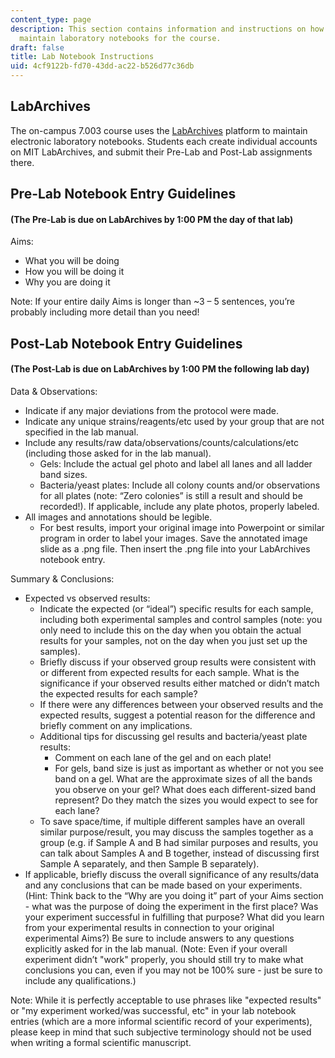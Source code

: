```yaml
---
content_type: page
description: This section contains information and instructions on how to create and
  maintain laboratory notebooks for the course.
draft: false
title: Lab Notebook Instructions
uid: 4cf9122b-fd70-43dd-ac22-b526d77c36db
---
```

## LabArchives 

The on-campus 7.003 course uses the [LabArchives](https://www.labarchives.com/) platform to maintain electronic laboratory notebooks. Students each create individual accounts on MIT LabArchives, and submit their Pre-Lab and Post-Lab assignments there. 

## Pre-Lab Notebook Entry Guidelines

#### (The Pre-Lab is due on LabArchives by 1:00 PM the day of that lab)

Aims:

- What you will be doing
- How you will be doing it
- Why you are doing it

Note: If your entire daily Aims is longer than ~3 – 5 sentences, you’re probably including more detail than you need!

## Post-Lab Notebook Entry Guidelines

#### (The Post-Lab is due on LabArchives by 1:00 PM the following lab day)

Data & Observations:

- Indicate if any major deviations from the protocol were made.
- Indicate any unique strains/reagents/etc used by your group that are not specified in the lab manual.
- Include any results/raw data/observations/counts/calculations/etc (including those asked for in the lab manual).
    - Gels: Include the actual gel photo and label all lanes and all ladder band sizes.
    - Bacteria/yeast plates: Include all colony counts and/or observations for all plates (note: “Zero colonies” is still a result and should be recorded!). If applicable, include any plate photos, properly labeled.
- All images and annotations should be legible.
    - For best results, import your original image into Powerpoint or similar program in order to label your images. Save the annotated image slide as a .png file. Then insert the .png file into your LabArchives notebook entry.

Summary & Conclusions:

- Expected vs observed results:
    - Indicate the expected (or “ideal”) specific results for each sample, including both experimental samples and control samples (note: you only need to include this on the day when you obtain the actual results for your samples, not on the day when you just set up the samples).
    - Briefly discuss if your observed group results were consistent with or different from expected results for each sample. What is the significance if your observed results either matched or didn’t match the expected results for each sample?
    - If there were any differences between your observed results and the expected results, suggest a potential reason for the difference and briefly comment on any implications.
    - Additional tips for discussing gel results and bacteria/yeast plate results: 
        - Comment on each lane of the gel and on each plate!
        - For gels, band size is just as important as whether or not you see band on a gel. What are the approximate sizes of all the bands you observe on your gel? What does each different-sized band represent? Do they match the sizes you would expect to see for each lane?
    - To save space/time, if multiple different samples have an overall similar purpose/result, you may discuss the samples together as a group (e.g. if Sample A and B had similar purposes and results, you can talk about Samples A and B together, instead of discussing first Sample A separately, and then Sample B separately).
- If applicable, briefly discuss the overall significance of any results/data and any conclusions that can be made based on your experiments. (Hint: Think back to the “Why are you doing it” part of your Aims section - what was the purpose of doing the experiment in the first place? Was your experiment successful in fulfilling that purpose? What did you learn from your experimental results in connection to your original experimental Aims?) Be sure to include answers to any questions explicitly asked for in the lab manual. (Note: Even if your overall experiment didn’t "work" properly, you should still try to make what conclusions you can, even if you may not be 100% sure - just be sure to include any qualifications.)

Note: While it is perfectly acceptable to use phrases like "expected results" or "my experiment worked/was successful, etc" in your lab notebook entries (which are a more informal scientific record of your experiments), please keep in mind that such subjective terminology should not be used when writing a formal scientific manuscript.